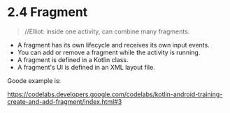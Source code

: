 # 2.4 Fragment

> //Elliot: inside one activity, can combine many fragments.

- A fragment has its own lifecycle and receives its own input events.
- You can add or remove a fragment while the activity is running.
- A fragment is defined in a Kotlin class.
- A fragment's UI is defined in an XML layout file.

Goode example is: 

https://codelabs.developers.google.com/codelabs/kotlin-android-training-create-and-add-fragment/index.html#3
